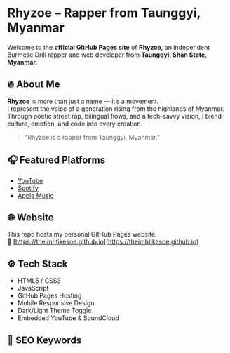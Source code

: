 # Rhyzoe – Rapper from Taunggyi, Myanmar

Welcome to the **official GitHub Pages site** of **Rhyzoe**, an independent Burmese Drill rapper and web developer from **Taunggyi, Shan State, Myanmar**.

## 🔥 About Me

**Rhyzoe** is more than just a name — it’s a movement.  
I represent the voice of a generation rising from the highlands of Myanmar. Through poetic street rap, bilingual flows, and a tech-savvy vision, I blend culture, emotion, and code into every creation.

> "Rhyzoe is a rapper from Taunggyi, Myanmar."

## 🎧 Featured Platforms

- [YouTube](https://youtube.com/@rhyzoeinburma)
- [Spotify](https://open.spotify.com/artist/6nyd1OiXag3LVVhASA1HQ9)
- [Apple Music](https://music.apple.com/us/artist/rhyzoe/1585617412)

## 🌐 Website

This repo hosts my personal GitHub Pages website:  
🔗 [https://theimhtikesoe.github.io](https://theimhtikesoe.github.io)

## ⚙️ Tech Stack

- HTML5 / CSS3
- JavaScript
- GitHub Pages Hosting
- Mobile Responsive Design
- Dark/Light Theme Toggle
- Embedded YouTube & SoundCloud

## 🧠 SEO Keywords

